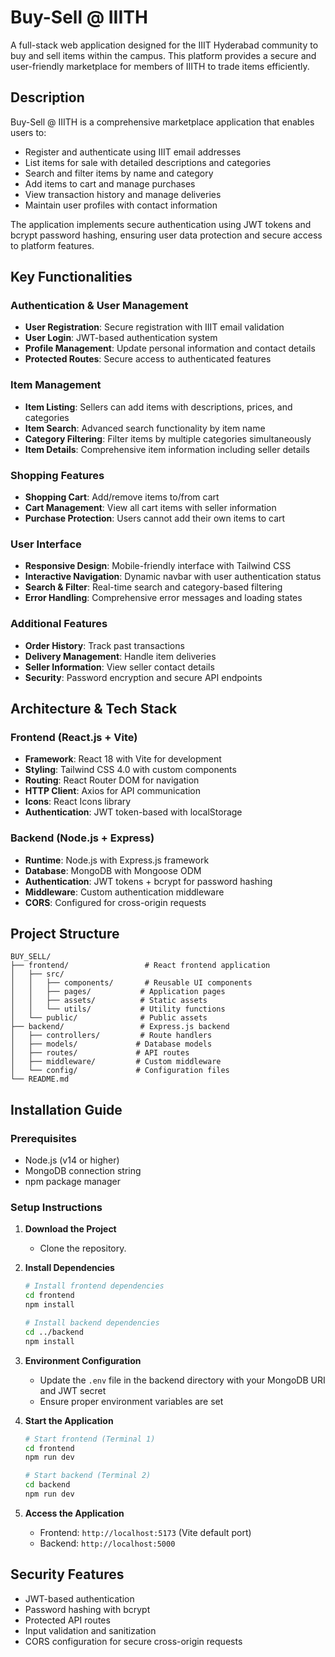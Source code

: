 # Buy-Sell @ IIITH

A full-stack web application designed for the IIIT Hyderabad community to buy and sell items within the campus. This platform provides a secure and user-friendly marketplace for members of IIITH to trade items efficiently.

## Description

Buy-Sell @ IIITH is a comprehensive marketplace application that enables users to:
- Register and authenticate using IIIT email addresses
- List items for sale with detailed descriptions and categories
- Search and filter items by name and category
- Add items to cart and manage purchases
- View transaction history and manage deliveries
- Maintain user profiles with contact information

The application implements secure authentication using JWT tokens and bcrypt password hashing, ensuring user data protection and secure access to platform features.

## Key Functionalities

### Authentication & User Management
- **User Registration**: Secure registration with IIIT email validation
- **User Login**: JWT-based authentication system
- **Profile Management**: Update personal information and contact details
- **Protected Routes**: Secure access to authenticated features

### Item Management
- **Item Listing**: Sellers can add items with descriptions, prices, and categories
- **Item Search**: Advanced search functionality by item name
- **Category Filtering**: Filter items by multiple categories simultaneously
- **Item Details**: Comprehensive item information including seller details

### Shopping Features
- **Shopping Cart**: Add/remove items to/from cart
- **Cart Management**: View all cart items with seller information
- **Purchase Protection**: Users cannot add their own items to cart

### User Interface
- **Responsive Design**: Mobile-friendly interface with Tailwind CSS
- **Interactive Navigation**: Dynamic navbar with user authentication status
- **Search & Filter**: Real-time search and category-based filtering
- **Error Handling**: Comprehensive error messages and loading states

### Additional Features
- **Order History**: Track past transactions
- **Delivery Management**: Handle item deliveries
- **Seller Information**: View seller contact details
- **Security**: Password encryption and secure API endpoints

## Architecture & Tech Stack

### Frontend (React.js + Vite)
- **Framework**: React 18 with Vite for development
- **Styling**: Tailwind CSS 4.0 with custom components
- **Routing**: React Router DOM for navigation
- **HTTP Client**: Axios for API communication
- **Icons**: React Icons library
- **Authentication**: JWT token-based with localStorage

### Backend (Node.js + Express)
- **Runtime**: Node.js with Express.js framework
- **Database**: MongoDB with Mongoose ODM
- **Authentication**: JWT tokens + bcrypt for password hashing
- **Middleware**: Custom authentication middleware
- **CORS**: Configured for cross-origin requests

## Project Structure
```
BUY_SELL/
├── frontend/                 # React frontend application
│   ├── src/
│   │   ├── components/       # Reusable UI components
│   │   ├── pages/           # Application pages
│   │   ├── assets/          # Static assets
│   │   └── utils/           # Utility functions
│   └── public/              # Public assets
├── backend/                 # Express.js backend
│   ├── controllers/         # Route handlers
│   ├── models/             # Database models
│   ├── routes/             # API routes
│   ├── middleware/         # Custom middleware
│   └── config/             # Configuration files
└── README.md
```

## Installation Guide

### Prerequisites
- Node.js (v14 or higher)
- MongoDB connection string
- npm package manager

### Setup Instructions

1. **Download the Project**

   - Clone the repository.

2. **Install Dependencies**
   ```bash
   # Install frontend dependencies
   cd frontend
   npm install
   
   # Install backend dependencies
   cd ../backend
   npm install
   ```

3. **Environment Configuration**
   - Update the `.env` file in the backend directory with your MongoDB URI and JWT secret
   - Ensure proper environment variables are set

4. **Start the Application**
   ```bash
   # Start frontend (Terminal 1)
   cd frontend
   npm run dev
   
   # Start backend (Terminal 2)
   cd backend
   npm run dev
   ```

5. **Access the Application**
   - Frontend: `http://localhost:5173` (Vite default port)
   - Backend: `http://localhost:5000`

## Security Features
- JWT-based authentication
- Password hashing with bcrypt
- Protected API routes
- Input validation and sanitization
- CORS configuration for secure cross-origin requests